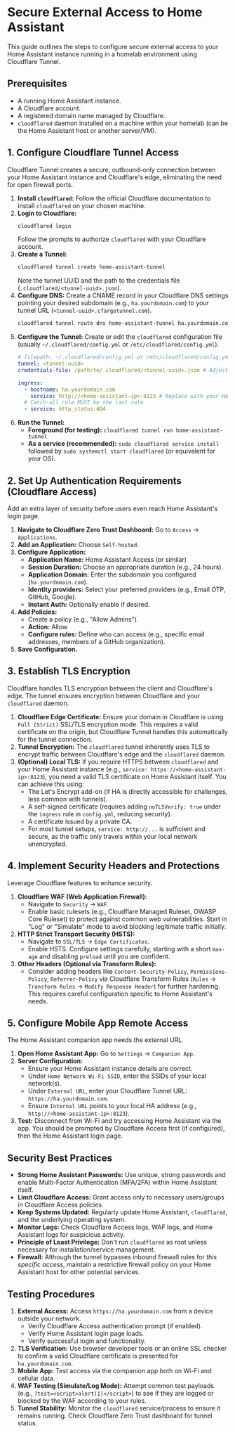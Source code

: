 # Secure External Access to Home Assistant

This guide outlines the steps to configure secure external access to your Home Assistant instance running in a homelab environment using Cloudflare Tunnel.

## Prerequisites

*   A running Home Assistant instance.
*   A Cloudflare account.
*   A registered domain name managed by Cloudflare.
*   `cloudflared` daemon installed on a machine within your homelab (can be the Home Assistant host or another server/VM).

## 1. Configure Cloudflare Tunnel Access

Cloudflare Tunnel creates a secure, outbound-only connection between your Home Assistant instance and Cloudflare's edge, eliminating the need for open firewall ports.

1.  **Install `cloudflared`:** Follow the official Cloudflare documentation to install `cloudflared` on your chosen machine.
2.  **Login to Cloudflare:**
    ```bash
    cloudflared login
    ```
    Follow the prompts to authorize `cloudflared` with your Cloudflare account.
3.  **Create a Tunnel:**
    ```bash
    cloudflared tunnel create home-assistant-tunnel
    ```
    Note the tunnel UUID and the path to the credentials file (`.cloudflared/<tunnel-uuid>.json`).
4.  **Configure DNS:** Create a CNAME record in your Cloudflare DNS settings pointing your desired subdomain (e.g., `ha.yourdomain.com`) to your tunnel URL (`<tunnel-uuid>.cfargotunnel.com`).
    ```bash
    cloudflared tunnel route dns home-assistant-tunnel ha.yourdomain.com
    ```
5.  **Configure the Tunnel:** Create or edit the `cloudflared` configuration file (usually `~/.cloudflared/config.yml` or `/etc/cloudflared/config.yml`).
    ```yaml
    # filepath: ~/.cloudflared/config.yml or /etc/cloudflared/config.yml
    tunnel: <tunnel-uuid>
    credentials-file: /path/to/.cloudflared/<tunnel-uuid>.json # Adjust path as needed

    ingress:
      - hostname: ha.yourdomain.com
        service: http://<home-assistant-ip>:8123 # Replace with your HA IP/hostname and port
      # Catch-all rule MUST be the last rule
      - service: http_status:404
    ```
6.  **Run the Tunnel:**
    *   **Foreground (for testing):** `cloudflared tunnel run home-assistant-tunnel`
    *   **As a service (recommended):** `sudo cloudflared service install` followed by `sudo systemctl start cloudflared` (or equivalent for your OS).

## 2. Set Up Authentication Requirements (Cloudflare Access)

Add an extra layer of security before users even reach Home Assistant's login page.

1.  **Navigate to Cloudflare Zero Trust Dashboard:** Go to `Access` -> `Applications`.
2.  **Add an Application:** Choose `Self-hosted`.
3.  **Configure Application:**
    *   **Application Name:** Home Assistant Access (or similar)
    *   **Session Duration:** Choose an appropriate duration (e.g., 24 hours).
    *   **Application Domain:** Enter the subdomain you configured (`ha.yourdomain.com`).
    *   **Identity providers:** Select your preferred providers (e.g., Email OTP, GitHub, Google).
    *   **Instant Auth:** Optionally enable if desired.
4.  **Add Policies:**
    *   Create a policy (e.g., "Allow Admins").
    *   **Action:** Allow
    *   **Configure rules:** Define who can access (e.g., specific email addresses, members of a GitHub organization).
5.  **Save Configuration.**

## 3. Establish TLS Encryption

Cloudflare handles TLS encryption between the client and Cloudflare's edge. The tunnel ensures encryption between Cloudflare and your `cloudflared` daemon.

1.  **Cloudflare Edge Certificate:** Ensure your domain in Cloudflare is using `Full (Strict)` SSL/TLS encryption mode. This requires a valid certificate on the origin, but Cloudflare Tunnel handles this automatically for the tunnel connection.
2.  **Tunnel Encryption:** The `cloudflared` tunnel inherently uses TLS to encrypt traffic between Cloudflare's edge and the `cloudflared` daemon.
3.  **(Optional) Local TLS:** If you require HTTPS between `cloudflared` and your Home Assistant instance (e.g., `service: https://<home-assistant-ip>:8123`), you need a valid TLS certificate on Home Assistant itself. You can achieve this using:
    *   The Let's Encrypt add-on (if HA is directly accessible for challenges, less common with tunnels).
    *   A self-signed certificate (requires adding `noTLSVerify: true` under the `ingress` rule in `config.yml`, reducing security).
    *   A certificate issued by a private CA.
    *   For most tunnel setups, `service: http://...` is sufficient and secure, as the traffic only travels within your local network unencrypted.

## 4. Implement Security Headers and Protections

Leverage Cloudflare features to enhance security.

1.  **Cloudflare WAF (Web Application Firewall):**
    *   Navigate to `Security` -> `WAF`.
    *   Enable basic rulesets (e.g., Cloudflare Managed Ruleset, OWASP Core Ruleset) to protect against common web vulnerabilities. Start in "Log" or "Simulate" mode to avoid blocking legitimate traffic initially.
2.  **HTTP Strict Transport Security (HSTS):**
    *   Navigate to `SSL/TLS` -> `Edge Certificates`.
    *   Enable HSTS. Configure settings carefully, starting with a short `max-age` and disabling `preload` until you are confident.
3.  **Other Headers (Optional via Transform Rules):**
    *   Consider adding headers like `Content-Security-Policy`, `Permissions-Policy`, `Referrer-Policy` via Cloudflare Transform Rules (`Rules` -> `Transform Rules` -> `Modify Response Header`) for further hardening. This requires careful configuration specific to Home Assistant's needs.

## 5. Configure Mobile App Remote Access

The Home Assistant companion app needs the external URL.

1.  **Open Home Assistant App:** Go to `Settings` -> `Companion App`.
2.  **Server Configuration:**
    *   Ensure your Home Assistant instance details are correct.
    *   Under `Home Network Wi-Fi SSID`, enter the SSIDs of your local network(s).
    *   Under `External URL`, enter your Cloudflare Tunnel URL: `https://ha.yourdomain.com`.
    *   Ensure `Internal URL` points to your local HA address (e.g., `http://<home-assistant-ip>:8123`).
3.  **Test:** Disconnect from Wi-Fi and try accessing Home Assistant via the app. You should be prompted by Cloudflare Access first (if configured), then the Home Assistant login page.

## Security Best Practices

*   **Strong Home Assistant Passwords:** Use unique, strong passwords and enable Multi-Factor Authentication (MFA/2FA) within Home Assistant itself.
*   **Limit Cloudflare Access:** Grant access only to necessary users/groups in Cloudflare Access policies.
*   **Keep Systems Updated:** Regularly update Home Assistant, `cloudflared`, and the underlying operating system.
*   **Monitor Logs:** Check Cloudflare Access logs, WAF logs, and Home Assistant logs for suspicious activity.
*   **Principle of Least Privilege:** Don't run `cloudflared` as root unless necessary for installation/service management.
*   **Firewall:** Although the tunnel bypasses inbound firewall rules for *this specific access*, maintain a restrictive firewall policy on your Home Assistant host for other potential services.

## Testing Procedures

1.  **External Access:** Access `https://ha.yourdomain.com` from a device outside your network.
    *   Verify Cloudflare Access authentication prompt (if enabled).
    *   Verify Home Assistant login page loads.
    *   Verify successful login and functionality.
2.  **TLS Verification:** Use browser developer tools or an online SSL checker to confirm a valid Cloudflare certificate is presented for `ha.yourdomain.com`.
3.  **Mobile App:** Test access via the companion app both on Wi-Fi and cellular data.
4.  **WAF Testing (Simulate/Log Mode):** Attempt common test payloads (e.g., `?test=<script>alert(1)</script>`) to see if they are logged or blocked by the WAF according to your rules.
5.  **Tunnel Stability:** Monitor the `cloudflared` service/process to ensure it remains running. Check Cloudflare Zero Trust dashboard for tunnel status.
